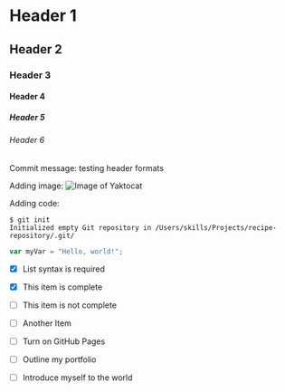 # Header 1
## Header 2
### Header 3
#### Header 4
##### Header 5
###### Header 6
Commit message: testing header formats

Adding image:
![Image of Yaktocat](https://octodex.github.com/images/yaktocat.png)

Adding code:
```
$ git init
Initialized empty Git repository in /Users/skills/Projects/recipe-repository/.git/
```
``` javascript
var myVar = "Hello, world!";
```
- [x] List syntax is required
- [x] This item is complete
- [ ] This item is not complete
- [ ] Another Item

- [ ] Turn on GitHub Pages
- [ ] Outline my portfolio
- [ ] Introduce myself to the world

